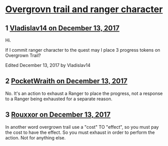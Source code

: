 # [Overgrovn trail and ranger character](https://community.fantasyflightgames.com/topic/265343-overgrovn-trail-and-ranger-character/)

## 1 [Vladislav14 on December 13, 2017](https://community.fantasyflightgames.com/topic/265343-overgrovn-trail-and-ranger-character/?do=findComment&comment=3124009)

Hi.

If I commit ranger character to the quest may I place 3 progress tokens on Overgrown Trail?

Edited December 13, 2017 by Vladislav14

## 2 [PocketWraith on December 13, 2017](https://community.fantasyflightgames.com/topic/265343-overgrovn-trail-and-ranger-character/?do=findComment&comment=3124030)

No. It's an action to exhaust a Ranger to place the progress, not a response to a Ranger being exhausted for a separate reason.

## 3 [Rouxxor on December 13, 2017](https://community.fantasyflightgames.com/topic/265343-overgrovn-trail-and-ranger-character/?do=findComment&comment=3124049)

In another word overgrown trail use a "cost" TO "effect", so you must pay the cost to have the effect. So you must exhaust in order to perform the action. Not for anything else.

